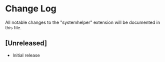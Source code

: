 # Change Log

All notable changes to the "systemhelper" extension will be documented in this file.

## [Unreleased]

- Initial release